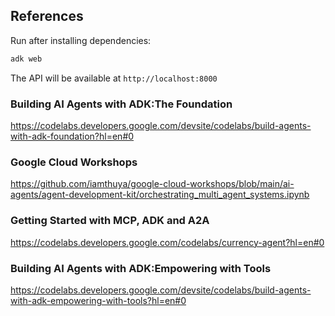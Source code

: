 ## References

Run after installing dependencies:
```bash
adk web
```

The API will be available at `http://localhost:8000`

### Building AI Agents with ADK:The Foundation
https://codelabs.developers.google.com/devsite/codelabs/build-agents-with-adk-foundation?hl=en#0

### Google Cloud Workshops
https://github.com/iamthuya/google-cloud-workshops/blob/main/ai-agents/agent-development-kit/orchestrating_multi_agent_systems.ipynb

### Getting Started with MCP, ADK and A2A
https://codelabs.developers.google.com/codelabs/currency-agent?hl=en#0

### Building AI Agents with ADK:Empowering with Tools
https://codelabs.developers.google.com/devsite/codelabs/build-agents-with-adk-empowering-with-tools?hl=en#0




